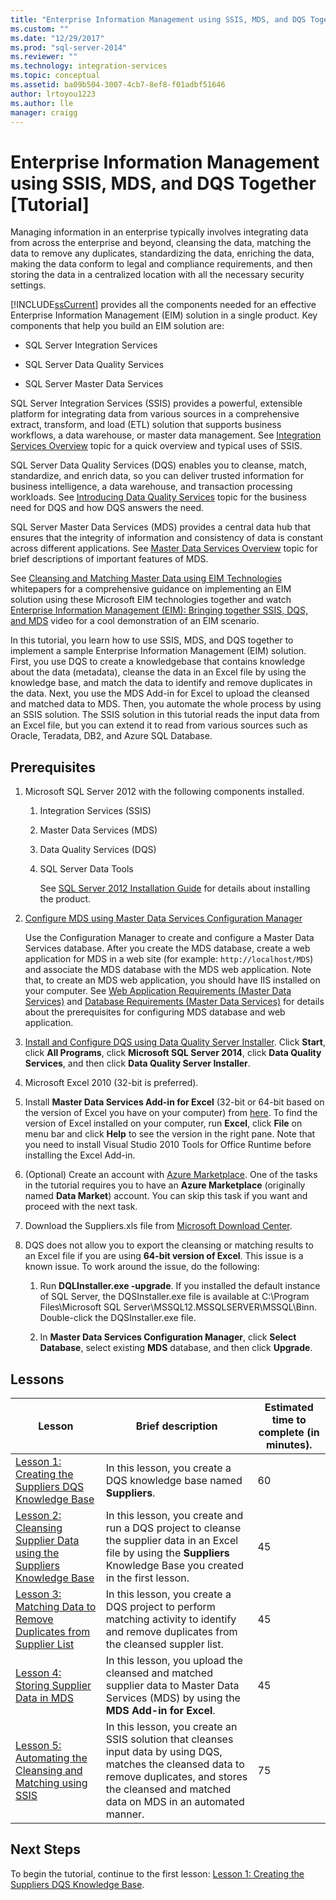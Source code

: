 ```yaml
---
title: "Enterprise Information Management using SSIS, MDS, and DQS Together [Tutorial] | Microsoft Docs"
ms.custom: ""
ms.date: "12/29/2017"
ms.prod: "sql-server-2014"
ms.reviewer: ""
ms.technology: integration-services
ms.topic: conceptual
ms.assetid: ba09b504-3007-4cb7-8ef8-f01adbf51646
author: lrtoyou1223
ms.author: lle
manager: craigg
---
```

# Enterprise Information Management using SSIS, MDS, and DQS Together [Tutorial]
  Managing information in an enterprise typically involves integrating data from across the enterprise and beyond, cleansing the data, matching the data to remove any duplicates, standardizing the data, enriching the data, making the data conform to legal and compliance requirements, and then storing the data in a centralized location with all the necessary security settings.  
  
 [!INCLUDE[ssCurrent](../includes/sscurrent-md.md)] provides all the components needed for an effective Enterprise Information Management (EIM) solution in a single product. Key components that help you build an EIM solution are:  
  
-   SQL Server Integration Services  
  
-   SQL Server Data Quality Services  
  
-   SQL Server Master Data Services  
  
 SQL Server Integration Services (SSIS) provides a powerful, extensible platform for integrating data from various sources in a comprehensive extract, transform, and load (ETL) solution that supports business workflows, a data warehouse, or master data management. See [Integration Services Overview](https://msdn.microsoft.com/library/ms141263\(SQL.105\).aspx) topic for a quick overview and typical uses of SSIS.  
  
 SQL Server Data Quality Services (DQS) enables you to cleanse, match, standardize, and enrich data, so you can deliver trusted information for business intelligence, a data warehouse, and transaction processing workloads. See [Introducing Data Quality Services](https://msdn.microsoft.com/library/ff877917.aspx) topic for the business need for DQS and how DQS answers the need.  
  
 SQL Server Master Data Services (MDS) provides a central data hub that ensures that the integrity of information and consistency of data is constant across different applications. See [Master Data Services Overview](../master-data-services/master-data-services-overview-mds.md) topic for brief descriptions of important features of MDS.  
  
 See [Cleansing and Matching Master Data using EIM Technologies](https://msdn.microsoft.com/library/hh403491.aspx) whitepapers for a comprehensive guidance on implementing an EIM solution using these Microsoft EIM technologies together and watch [Enterprise Information Management (EIM): Bringing together SSIS, DQS, and MDS](https://go.microsoft.com/fwlink/?LinkId=258672) video for a cool demonstration of an EIM scenario.  
  
 In this tutorial, you learn how to use SSIS, MDS, and DQS together to implement a sample Enterprise Information Management (EIM) solution. First, you use DQS to create a knowledgebase that contains knowledge about the data (metadata), cleanse the data in an Excel file by using the knowledge base, and match the data to identify and remove duplicates in the data. Next, you use the MDS Add-in for Excel to upload the cleansed and matched data to MDS. Then, you automate the whole process by using an SSIS solution. The SSIS solution in this tutorial reads the input data from an Excel file, but you can extend it to read from various sources such as Oracle, Teradata, DB2, and Azure SQL Database.  
  
## Prerequisites  
  
1.  Microsoft SQL Server 2012 with the following components installed.  
  
    1.  Integration Services (SSIS)  
  
    2.  Master Data Services (MDS)  
  
    3.  Data Quality Services (DQS)  
  
    4.  SQL Server Data Tools  
  
         See [SQL Server 2012 Installation Guide](../database-engine/install-windows/installation-for-sql-server.md) for details about installing the product.  
  
2.  [Configure MDS using Master Data Services Configuration Manager](https://msdn.microsoft.com/library/ee633884.aspx)  
  
     Use the Configuration Manager to create and configure a Master Data Services database. After you create the MDS database, create a web application for MDS in a web site (for example: `http://localhost/MDS`) and associate the MDS database with the MDS web application. Note that, to create an MDS web application, you should have IIS installed on your computer. See [Web Application Requirements (Master Data Services)](https://msdn.microsoft.com/library/ee633744.aspx) and [Database Requirements (Master Data Services)](https://msdn.microsoft.com/library/ee633767.aspx) for details about the prerequisites for configuring MDS database and web application.  
  
3.  [Install and Configure DQS using Data Quality Server Installer](https://msdn.microsoft.com/library/hh231682.aspx). Click **Start**, click **All Programs**, click **Microsoft SQL Server 2014**, click **Data Quality Services**, and then click **Data Quality Server Installer**.  
  
4.  Microsoft Excel 2010 (32-bit is preferred).  
  
5.  Install **Master Data Services Add-in for Excel** (32-bit or 64-bit based on the version of Excel you have on your computer) from [here](https://www.microsoft.com/download/details.aspx?id=29064). To find the version of Excel installed on your computer, run **Excel**, click **File** on menu bar and click **Help** to see the version in the right pane. Note that you need to install Visual Studio 2010 Tools for Office Runtime before installing the Excel Add-in.  
  
6.  (Optional) Create an account with [Azure Marketplace](https://azuremarketplace.microsoft.com/marketplace/). One of the tasks in the tutorial requires you to have an **Azure Marketplace** (originally named **Data Market**) account. You can skip this task if you want and proceed with the next task.  
  
7.  Download the Suppliers.xls file from [Microsoft Download Center](https://www.microsoft.com/download/details.aspx?id=50426).  
  
8.  DQS does not allow you to export the cleansing or matching results to an Excel file if you are using **64-bit version of Excel**. This issue is a known issue. To work around the issue, do the following:  
  
    1.  Run **DQLInstaller.exe -upgrade**. If you installed the default instance of SQL Server, the DQSInstaller.exe file is available at C:\Program Files\Microsoft SQL Server\MSSQL12.MSSQLSERVER\MSSQL\Binn. Double-click the DQSInstaller.exe file.  
  
    2.  In **Master Data Services Configuration Manager**, click **Select Database**, select existing **MDS** database, and then click **Upgrade**.  
  
## Lessons  
  
|Lesson|Brief description|Estimated time to complete (in minutes).|  
|------------|-----------------------|------------------------------------------------|  
|[Lesson 1: Creating the Suppliers DQS Knowledge Base](../../2014/tutorials/lesson-1-creating-the-suppliers-dqs-knowledge-base.md)|In this lesson, you create a DQS knowledge base named **Suppliers**.|60|  
|[Lesson 2: Cleansing Supplier Data using the Suppliers Knowledge Base](../../2014/tutorials/lesson-2-cleansing-supplier-data-using-the-suppliers-knowledge-base.md)|In this lesson, you create and run a DQS project to cleanse the supplier data in an Excel file by using the **Suppliers** Knowledge Base you created in the first lesson.|45|  
|[Lesson 3: Matching Data to Remove Duplicates from Supplier List](../../2014/tutorials/lesson-3-matching-data-to-remove-duplicates-from-supplier-list.md)|In this lesson, you create a DQS project to perform matching activity to identify and remove duplicates from the cleansed suppler list.|45|  
|[Lesson 4: Storing Supplier Data in MDS](../../2014/tutorials/lesson-4-storing-supplier-data-in-mds.md)|In this lesson, you upload the cleansed and matched supplier data to Master Data Services (MDS) by using the **MDS Add-in for Excel**.|45|  
|[Lesson 5: Automating the Cleansing and Matching using SSIS](../../2014/tutorials/lesson-5-automating-the-cleansing-and-matching-using-ssis.md)|In this lesson, you create an SSIS solution that cleanses input data by using DQS, matches the cleansed data to remove duplicates, and stores the cleansed and matched data on MDS in an automated manner.|75|  
  
## Next Steps  
 To begin the tutorial, continue to the first lesson: [Lesson 1: Creating the Suppliers DQS Knowledge Base](../../2014/tutorials/lesson-1-creating-the-suppliers-dqs-knowledge-base.md).  
  
  
